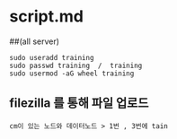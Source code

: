 # script.md

##(all server)
```
sudo useradd training 
sudo passwd training  /  training
sudo usermod -aG wheel training
```

## filezilla 를 통해 파일 업로드 
```
cm이 있는 노드와 데이터노드 > 1번 , 3번에 tain

```
